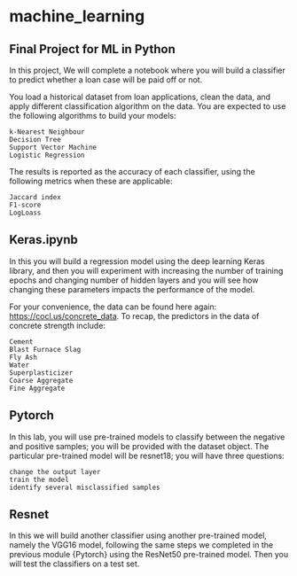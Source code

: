 # machine_learning

## Final Project for ML in Python

In this project, We will complete a notebook where you will build a classifier to predict whether a loan case will be paid off or not.

You load a historical dataset from loan applications, clean the data, and apply different classification algorithm on the data. You are expected to use the following algorithms to build your models:

    k-Nearest Neighbour
    Decision Tree
    Support Vector Machine
    Logistic Regression

The results is reported as the accuracy of each classifier, using the following metrics when these are applicable:

    Jaccard index
    F1-score
    LogLoass
    
## Keras.ipynb
 
In this you will build a regression model using the deep learning Keras library, and then you will experiment with increasing the number of training epochs and changing number of hidden layers and you will see how changing these parameters impacts the performance of the model.
 
For your convenience, the data can be found here again: https://cocl.us/concrete_data. To recap, the predictors in the data of concrete strength include:

    Cement
    Blast Furnace Slag
    Fly Ash
    Water
    Superplasticizer
    Coarse Aggregate
    Fine Aggregate
    
## Pytorch 
    
In this lab, you will use pre-trained models to classify between the negative and positive samples; you will be provided with the dataset object. The particular pre-trained model will be resnet18; you will have three questions:

    change the output layer
    train the model
    identify several misclassified samples

## Resnet 

In this we will build another classifier using another pre-trained model, namely the VGG16 model, following the same steps we completed in the previous module {Pytorch} using the ResNet50 pre-trained model. Then you will test the classifiers on a test set.
